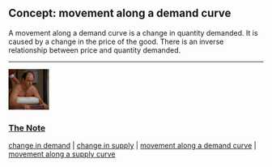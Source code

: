 ## Concept: movement along a demand curve

A movement along a demand curve is a change in quantity demanded. It is caused by a change in the price of the good. There is an inverse relationship between price and quantity demanded.

<hr>
<div class="clip-listing">
<img src="media/icons/note.jpg" alt="The Note icon">

### [The Note](/clip/18/)

[change in demand](/concept/change-in-demand/) | [change in supply](/concept/change-in-supply/) | [movement along a demand curve](/concept/movement-along-a-demand-curve/) | [movement along a supply curve](/concept/movement-along-a-supply-curve/)
</div>

